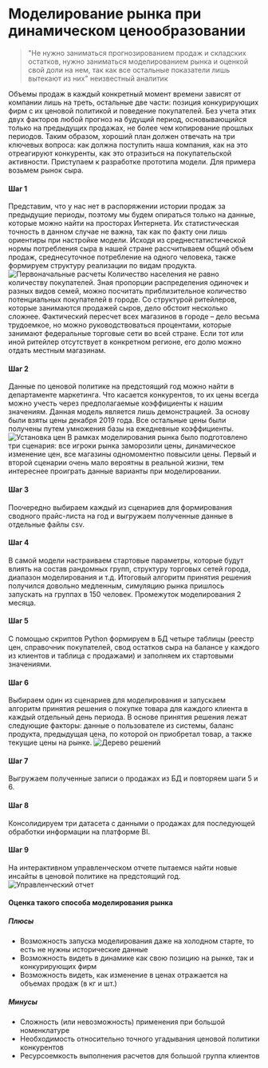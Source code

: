 # Моделирование рынка при динамическом ценообразовании

> "Не нужно заниматься прогнозированием продаж и складских остатков, нужно заниматься моделированием рынка и оценкой свой доли на нем, так как все остальные показатели лишь вытекают из них" неизвестный аналитик

Объемы продаж в каждый конкретный момент времени зависят от компании лишь на треть, остальные две части: позиция конкурирующих фирм с их ценовой политикой и поведение покупателей. Без учета этих двух факторов любой прогноз на будущий период, основывающийся только на предыдущих продажах, не более чем копирование прошлых периодов. Таким образом, хороший план должен отвечать на три ключевых вопроса: как должна поступить наша компания, как на это отреагируют конкуренты, как это отразиться на покупательской активности.
Приступаем к разработке прототипа модели. Для примера возьмем рынок сыра.
#### Шаг 1 
Представим, что у нас нет в распоряжении истории продаж за предыдущие периоды, поэтому мы будем опираться только на данные, которые можно найти на просторах Интернета. Их статистическая точность в данном случае не важна, так как по факту они лишь ориентиры при настройке модели. 
Исходя из среднестатистической нормы потребления сыра в нашей стране рассчитываем общий объем продаж, среднесуточное потребление на одного человека, также формируем структуру реализации по видам продукта.
![Первоначальные расчеты](https://github.com/grishenkovp/project_cheese_market/raw/main/screenshot/consumption_calculation.PNG)
Количество населения не равно количеству покупателей. Зная пропорции распределения одиночек и разных видов семей, можно посчитать приблизительное количество потенциальных покупателей в городе.
Со структурой ритейлеров, которые занимаются продажей сыров, дело обстоит несколько сложнее. Фактический пересчет всех магазинов в городе – дело весьма трудоемкое, но можно руководствоваться процентами, которые занимают федеральные торговые сети во всей стране. Если тот или иной ритейлер отсутствует в конкретном регионе, его долю можно отдать местным магазинам. 
#### Шаг 2
Данные по ценовой политике на предстоящий год можно найти в департаменте маркетинга. Что касается конкурентов, то их цены всегда можно учесть через предполагаемые коэффициенты к нашим значениям.
Данная модель является лишь демонстрацией. За основу были взяты цены декабря 2019 года. Все остальные цены были получены путем умножения базы на ежедневные коэффициенты.
![Установка цен](https://github.com/grishenkovp/project_cheese_market/raw/main/screenshot/setting_prices.PNG)
В рамках моделирования рынка было подготовлено три сценария: все игроки рынка заморозили цены, динамическое изменение цен, все магазины одномоментно повысили цены. Первый и второй сценарии очень мало вероятны в реальной жизни, тем интереснее проиграть данные варианты при моделировании.
#### Шаг 3
Поочередно выбираем каждый из сценариев для формирования сводного прайс-листа на год и выгружаем полученные данные в отдельные файлы csv. 
#### Шаг 4
В самой модели настраиваем стартовые параметры, которые будут влиять на состав рандомных групп, структуру торговых сетей города, диапазон моделирования и т.д. Итоговый алгоритм принятия решения получился довольно медленным, симуляцию рынка пришлось запускать на группах в 150 человек. Промежуток моделирования 2 месяца.
#### Шаг 5
С помощью скриптов Python формируем в БД четыре таблицы (реестр цен, справочник покупателей, свод остатков сыра на балансе у каждого из клиентов и таблица с продажами) и заполняем их стартовыми значениями.
#### Шаг 6
Выбираем один из сценариев для моделирования и запускаем алгоритм принятия решения о покупке товара для каждого клиента в каждый отдельный день периода. В основе принятия решения лежат следующие факторы: данные о пользователе из системы, баланс продукта, предыдущая цена, по которой он приобретал товар, а также текущие цены на рынке.
![Дерево решений](https://github.com/grishenkovp/project_cheese_market/raw/main/screenshot/decision_algorithm.PNG)
#### Шаг 7
Выгружаем полученные записи о продажах из БД и повторяем шаги 5 и 6.
#### Шаг 8
Консолидируем три датасета с данными о продажах для последующей обработки информации на платформе BI.
#### Шаг 9
На интерактивном управленческом отчете пытаемся найти новые инсайты в ценовой политике на предстоящий год.
![Управленческий отчет](https://github.com/grishenkovp/project_cheese_market/raw/main/screenshot/dashboard.PNG)
#### Оценка такого способа моделирования рынка
##### Плюсы
* Возможность запуска моделирования даже на холодном старте, то есть не нужны исторические данные
* Возможность видеть в динамике как свою позицию на рынке, так и конкурирующих фирм
* Возможность видеть, как изменение в ценах отражается на объемах продаж (в кг и шт.)
##### Минусы
* Сложность (или невозможность) применения при большой номенклатуре
* Необходимость относительно точного угадывания ценовой политики конкурентов
* Ресурсоемкость выполнения расчетов для большой группа клиентов





